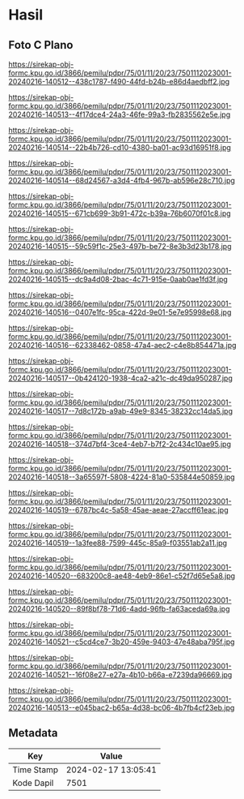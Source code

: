 # Hasil

## Foto C Plano

https://sirekap-obj-formc.kpu.go.id/3866/pemilu/pdpr/75/01/11/20/23/7501112023001-20240216-140512--438c1787-f490-44fd-b24b-e86d4aedbff2.jpg

https://sirekap-obj-formc.kpu.go.id/3866/pemilu/pdpr/75/01/11/20/23/7501112023001-20240216-140513--4f17dce4-24a3-46fe-99a3-fb2835562e5e.jpg

https://sirekap-obj-formc.kpu.go.id/3866/pemilu/pdpr/75/01/11/20/23/7501112023001-20240216-140514--22b4b726-cd10-4380-ba01-ac93d16951f8.jpg

https://sirekap-obj-formc.kpu.go.id/3866/pemilu/pdpr/75/01/11/20/23/7501112023001-20240216-140514--68d24567-a3d4-4fb4-967b-ab596e28c710.jpg

https://sirekap-obj-formc.kpu.go.id/3866/pemilu/pdpr/75/01/11/20/23/7501112023001-20240216-140515--671cb699-3b91-472c-b39a-76b6070f01c8.jpg

https://sirekap-obj-formc.kpu.go.id/3866/pemilu/pdpr/75/01/11/20/23/7501112023001-20240216-140515--59c59f1c-25e3-497b-be72-8e3b3d23b178.jpg

https://sirekap-obj-formc.kpu.go.id/3866/pemilu/pdpr/75/01/11/20/23/7501112023001-20240216-140515--dc9a4d08-2bac-4c71-915e-0aab0ae1fd3f.jpg

https://sirekap-obj-formc.kpu.go.id/3866/pemilu/pdpr/75/01/11/20/23/7501112023001-20240216-140516--0407e1fc-95ca-422d-9e01-5e7e95998e68.jpg

https://sirekap-obj-formc.kpu.go.id/3866/pemilu/pdpr/75/01/11/20/23/7501112023001-20240216-140516--62338462-0858-47a4-aec2-c4e8b854471a.jpg

https://sirekap-obj-formc.kpu.go.id/3866/pemilu/pdpr/75/01/11/20/23/7501112023001-20240216-140517--0b424120-1938-4ca2-a21c-dc49da950287.jpg

https://sirekap-obj-formc.kpu.go.id/3866/pemilu/pdpr/75/01/11/20/23/7501112023001-20240216-140517--7d8c172b-a9ab-49e9-8345-38232cc14da5.jpg

https://sirekap-obj-formc.kpu.go.id/3866/pemilu/pdpr/75/01/11/20/23/7501112023001-20240216-140518--374d7bf4-3ce4-4eb7-b7f2-2c434c10ae95.jpg

https://sirekap-obj-formc.kpu.go.id/3866/pemilu/pdpr/75/01/11/20/23/7501112023001-20240216-140518--3a65597f-5808-4224-81a0-535844e50859.jpg

https://sirekap-obj-formc.kpu.go.id/3866/pemilu/pdpr/75/01/11/20/23/7501112023001-20240216-140519--6787bc4c-5a58-45ae-aeae-27accff61eac.jpg

https://sirekap-obj-formc.kpu.go.id/3866/pemilu/pdpr/75/01/11/20/23/7501112023001-20240216-140519--1a3fee88-7599-445c-85a9-f03551ab2a11.jpg

https://sirekap-obj-formc.kpu.go.id/3866/pemilu/pdpr/75/01/11/20/23/7501112023001-20240216-140520--683200c8-ae48-4eb9-86e1-c52f7d65e5a8.jpg

https://sirekap-obj-formc.kpu.go.id/3866/pemilu/pdpr/75/01/11/20/23/7501112023001-20240216-140520--89f8bf78-71d6-4add-96fb-fa63aceda69a.jpg

https://sirekap-obj-formc.kpu.go.id/3866/pemilu/pdpr/75/01/11/20/23/7501112023001-20240216-140521--c5cd4ce7-3b20-459e-9403-47e48aba795f.jpg

https://sirekap-obj-formc.kpu.go.id/3866/pemilu/pdpr/75/01/11/20/23/7501112023001-20240216-140521--16f08e27-e27a-4b10-b66a-e7239da96669.jpg

https://sirekap-obj-formc.kpu.go.id/3866/pemilu/pdpr/75/01/11/20/23/7501112023001-20240216-140513--e045bac2-b65a-4d38-bc06-4b7fb4cf23eb.jpg


## Metadata

| Key        | Value               |
| ---------- | ------------------- |
| Time Stamp | 2024-02-17 13:05:41 |
| Kode Dapil | 7501                |



